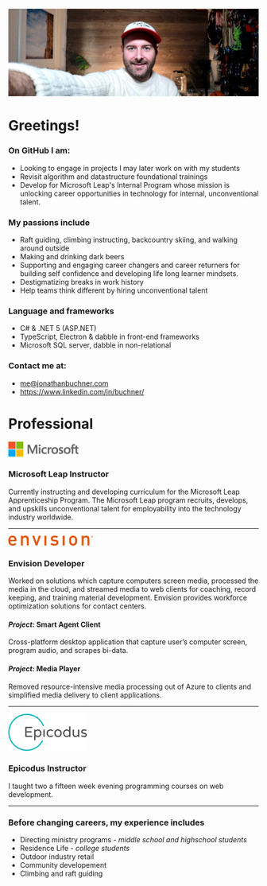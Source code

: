
<!-- **JonathanBuchner/JonathanBuchner** is a ✨ _special_ ✨ repository because its `README.md` (this file) appears on your GitHub profile. -->

![Microsoft](./img/banner.jpg)

# Greetings!
### On GitHub I am:
- Looking to engage in projects I may later work on with my students
- Revisit algorithm and datastructure foundational trainings 
- Develop for Microsoft Leap's Internal Program whose mission is unlocking career opportunities in technology for internal, unconventional talent.

### My passions include
- Raft guiding, climbing instructing, backcountry skiing, and walking around outside
- Making and drinking dark beers
- Supporting and engaging career changers and career returners for building self confidence and developing life long learner mindsets.
- Destigmatizing breaks in work history
- Help teams think different by hiring unconventional talent

### Language and frameworks
- C# & .NET 5 (ASP.NET)
- TypeScript, Electron & dabble in front-end frameworks
- Microsoft SQL server, dabble in non-relational

### Contact me at:
- me@jonathanbuchner.com
- https://www.linkedin.com/in/buchner/

# Professional

![Microsoft](./img/microsoft.png)
### Microsoft Leap Instructor

Currently instructing and developing curriculum for the Microsoft Leap Apprenticeship Program.  The Microsoft Leap program recruits, develops, and upskills unconventional talent for employability into the technology industry worldwide.

---

![Envision](./img/envision.png)
### **Envision**  Developer

Worked on solutions which capture computers screen media, processed the media in the cloud, and streamed media to web clients for coaching, record keeping, and training material development.  Envision provides workforce optimization solutions for contact centers.

#### *Project:* Smart Agent Client
Cross-platform desktop application that capture user’s computer screen, program audio, and scrapes bi-data.


#### *Project:* Media Player
Removed resource-intensive media processing out of Azure to clients and simplified media delivery to client applications. 

---

![Epicodus](./img/epicodus.png)
### **Epicodus** Instructor

I taught two a fifteen week evening programming courses on web development.

---

### Before changing careers, my experience includes
- Directing ministry programs - *middle school and highschool students*
- Residence Life - *college students*
- Outdoor industry retail
- Community developement
- Climbing and raft guiding

